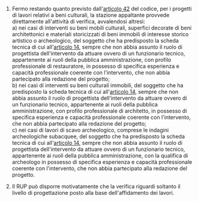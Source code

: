1. Fermo restando quanto previsto dall'[articolo 42](/index.html?article=articolo-42&version=1) del codice, per i progetti di lavori relativi a beni culturali, la stazione appaltante provvede direttamente all'attività di verifica, avvalendosi altresì:<br>a) nei casi di interventi su beni mobili culturali, superfici decorate di beni architettonici e materiali storicizzati di beni immobili di interesse storico artistico o archeologico, del soggetto che ha predisposto la scheda tecnica di cui all'[articolo 14](/index.html?article=allegato-2.18-articolo-14&version=1), sempre che non abbia assunto il ruolo di progettista dell'intervento da attuare ovvero di un funzionario tecnico, appartenente ai ruoli della pubblica amministrazione, con profilo professionale di restauratore, in possesso di specifica esperienza e capacità professionale coerente con l'intervento, che non abbia partecipato alla redazione del progetto;<br>b) nei casi di interventi su beni culturali immobili, del soggetto che ha predisposto la scheda tecnica di cui all'[articolo 14](/index.html?article=allegato-2.18-articolo-14&version=1), sempre che non abbia assunto il ruolo di progettista dell'intervento da attuare ovvero di un funzionario tecnico, appartenente ai ruoli della pubblica amministrazione, con profilo professionale di architetto, in possesso di specifica esperienza e capacità professionale coerente con l'intervento, che non abbia partecipato alla redazione del progetto;<br>c) nei casi di lavori di scavo archeologico, comprese le indagini archeologiche subacquee, del soggetto che ha predisposto la scheda tecnica di cui all'[articolo 14](/index.html?article=allegato-2.18-articolo-14&version=1), sempre che non abbia assunto il ruolo di progettista dell'intervento da attuare ovvero di un funzionario tecnico, appartenente ai ruoli della pubblica amministrazione, con la qualifica di archeologo in possesso di specifica esperienza e capacità professionale coerente con l'intervento, che non abbia partecipato alla redazione del progetto.

2. Il RUP può disporre motivatamente che la verifica riguardi soltanto il livello di progettazione posto alla base dell'affidamento dei lavori.